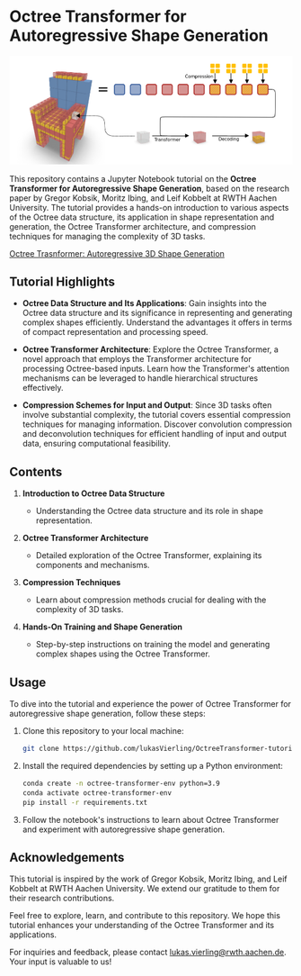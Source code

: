 # Octree Transformer for Autoregressive Shape Generation

![Octree Transformer](images/overview.png)

This repository contains a Jupyter Notebook tutorial on the **Octree Transformer for Autoregressive Shape Generation**, based on the research paper by Gregor Kobsik, Moritz Ibing, and Leif Kobbelt at RWTH Aachen University. The tutorial provides a hands-on introduction to various aspects of the Octree data structure, its application in shape representation and generation, the Octree Transformer architecture, and compression techniques for managing the complexity of 3D tasks.

[Octree Trasnformer: Autoregressive 3D Shape Generation](https://openaccess.thecvf.com/content/CVPR2023W/StruCo3D/papers/Ibing_Octree_Transformer_Autoregressive_3D_Shape_Generation_on_Hierarchically_Structured_Sequences_CVPRW_2023_paper.pdf)

## Tutorial Highlights

- **Octree Data Structure and Its Applications**: Gain insights into the Octree data structure and its significance in representing and generating complex shapes efficiently. Understand the advantages it offers in terms of compact representation and processing speed.

- **Octree Transformer Architecture**: Explore the Octree Transformer, a novel approach that employs the Transformer architecture for processing Octree-based inputs. Learn how the Transformer's attention mechanisms can be leveraged to handle hierarchical structures effectively.

- **Compression Schemes for Input and Output**: Since 3D tasks often involve substantial complexity, the tutorial covers essential compression techniques for managing information. Discover convolution compression and deconvolution techniques for efficient handling of input and output data, ensuring computational feasibility.

## Contents

1. **Introduction to Octree Data Structure**
   - Understanding the Octree data structure and its role in shape representation.
   
2. **Octree Transformer Architecture**
   - Detailed exploration of the Octree Transformer, explaining its components and mechanisms.
   
3. **Compression Techniques**
   - Learn about compression methods crucial for dealing with the complexity of 3D tasks.
   
4. **Hands-On Training and Shape Generation**
   - Step-by-step instructions on training the model and generating complex shapes using the Octree Transformer.

## Usage

To dive into the tutorial and experience the power of Octree Transformer for autoregressive shape generation, follow these steps:

1. Clone this repository to your local machine:

   ```bash
   git clone https://github.com/lukasVierling/OctreeTransformer-tutorial.git
    ```
2. Install the required dependencies by setting up a Python environment:

   ```bash
   conda create -n octree-transformer-env python=3.9
   conda activate octree-transformer-env
   pip install -r requirements.txt
   ```
3. Follow the notebook's instructions to learn about Octree Transformer and experiment with autoregressive shape generation.

## Acknowledgements

This tutorial is inspired by the work of Gregor Kobsik, Moritz Ibing, and Leif Kobbelt at RWTH Aachen University. We extend our gratitude to them for their research contributions.

Feel free to explore, learn, and contribute to this repository. We hope this tutorial enhances your understanding of the Octree Transformer and its applications.

For inquiries and feedback, please contact lukas.vierling@rwth.aachen.de. Your input is valuable to us!

